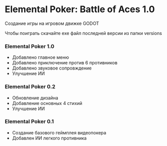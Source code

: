 # Elemental Poker: Battle of Aces 1.0
Создание игры на игровом движке GODOT

Чтобы поиграть скачайте exe файл последней версии из папки versions

### Elemental Poker 1.0
- Добавлено главное меню
- Добавлено приключение против 6 противников
- Добавлено звуковое сопровждение
- Улучшение ИИ

### Elemental Poker 0.2
- Обновление дизайна
- Добавление основных 4 стихий
- Улучшение ИИ

### Elemental Poker 0.1
- Создание базового геймплея видеопокера
- Добавлен ИИ легкого противника

  
